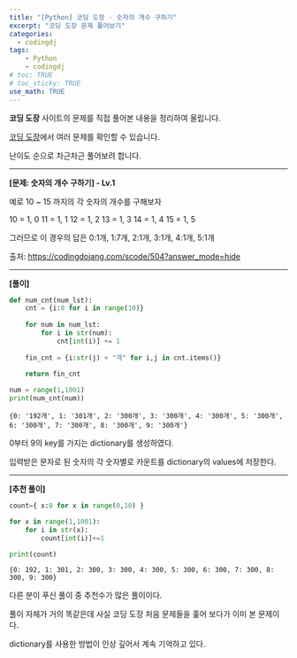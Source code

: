 ```yaml
---
title: "[Python] 코딩 도장 - 숫자의 개수 구하기"
excerpt: "코딩 도장 문제 풀어보기"
categories: 
  - codingdj
tags: 
    - Python
    - codingdj
# toc: TRUE
# toc_sticky: TRUE
use_math: TRUE
---
```


**코딩 도장** 사이트의 문제를 직접 풀어본 내용을 정리하여 올립니다.

[코딩 도장](https://codingdojang.com/)에서 여러 문제를 확인할 수 있습니다.

난이도 순으로 차근차근 풀어보려 합니다.

---

**[문제: 숫자의 개수 구하기] - Lv.1**

예로 10 ~ 15 까지의 각 숫자의 개수를 구해보자

10 = 1, 0
11 = 1, 1
12 = 1, 2
13 = 1, 3
14 = 1, 4
15 = 1, 5

그러므로 이 경우의 답은 0:1개, 1:7개, 2:1개, 3:1개, 4:1개, 5:1개

출처: <https://codingdojang.com/scode/504?answer_mode=hide>

---

**[풀이]**


```python
def num_cnt(num_lst):
    cnt = {i:0 for i in range(10)}
    
    for num in num_lst:
        for i in str(num):
            cnt[int(i)] += 1
    
    fin_cnt = {i:str(j) + "개" for i,j in cnt.items()}
    
    return fin_cnt

num = range(1,1001)
print(num_cnt(num))
```

    {0: '192개', 1: '301개', 2: '300개', 3: '300개', 4: '300개', 5: '300개', 6: '300개', 7: '300개', 8: '300개', 9: '300개'}
    

0부터 9의 key를 가지는 dictionary를 생성하였다.

입력받은 문자로 된 숫자의 각 숫자별로 카운트를 dictionary의 values에 저장한다.

---

**[추천 풀이]**


```python
count={ x:0 for x in range(0,10) }

for x in range(1,1001):
    for i in str(x):
        count[int(i)]+=1

print(count)
```

    {0: 192, 1: 301, 2: 300, 3: 300, 4: 300, 5: 300, 6: 300, 7: 300, 8: 300, 9: 300}
    

다른 분이 푸신 풀이 중 추천수가 많은 풀이이다.

풀이 자체가 거의 똑같은데 사실 코딩 도장 처음 문제들을 훑어 보다가 이미 본 문제이다.

dictionary를 사용한 방법이 인상 깊어서 계속 기억하고 있다.
